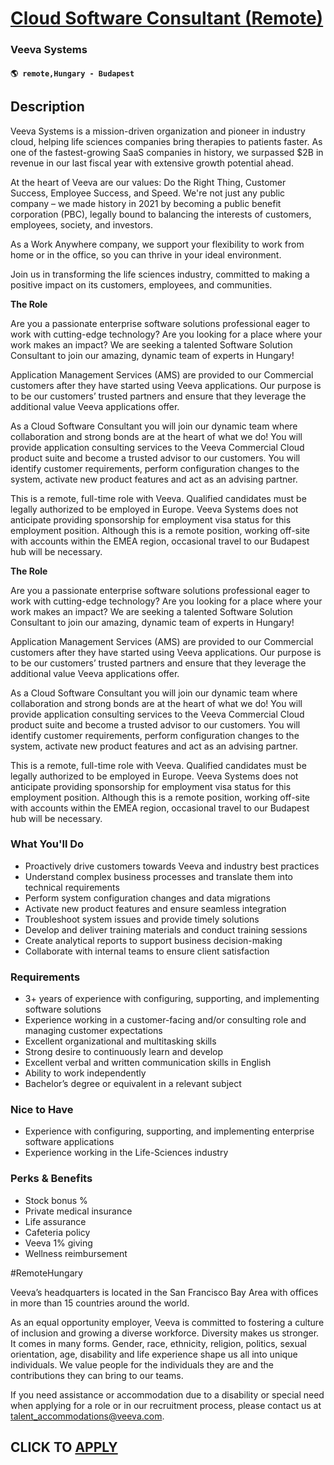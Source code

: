 # [Cloud Software Consultant (Remote)](https://www.remotewlb.com/apply/cloud-software-consultant-remote)  
### Veeva Systems  
#### `🌎 remote,Hungary - Budapest`  

## Description

Veeva Systems is a mission-driven organization and pioneer in industry cloud, helping life sciences companies bring therapies to patients faster. As one of the fastest-growing SaaS companies in history, we surpassed $2B in revenue in our last fiscal year with extensive growth potential ahead.

  

At the heart of Veeva are our values: Do the Right Thing, Customer Success, Employee Success, and Speed. We're not just any public company – we made history in 2021 by becoming a public benefit corporation (PBC), legally bound to balancing the interests of customers, employees, society, and investors.

  

As a Work Anywhere company, we support your flexibility to work from home or in the office, so you can thrive in your ideal environment.

  

Join us in transforming the life sciences industry, committed to making a positive impact on its customers, employees, and communities.

  

 **The Role**

  

Are you a passionate enterprise software solutions professional eager to work with cutting-edge technology? Are you looking for a place where your work makes an impact? We are seeking a talented Software Solution Consultant to join our amazing, dynamic team of experts in Hungary!

Application Management Services (AMS) are provided to our Commercial customers after they have started using Veeva applications. Our purpose is to be our customers’ trusted partners and ensure that they leverage the additional value Veeva applications offer.

As a Cloud Software Consultant you will join our dynamic team where collaboration and strong bonds are at the heart of what we do! You will provide application consulting services to the Veeva Commercial Cloud product suite and become a trusted advisor to our customers. You will identify customer requirements, perform configuration changes to the system, activate new product features and act as an advising partner.

This is a remote, full-time role with Veeva. Qualified candidates must be legally authorized to be employed in Europe. Veeva Systems does not anticipate providing sponsorship for employment visa status for this employment position. Although this is a remote position, working off-site with accounts within the EMEA region, occasional travel to our Budapest hub will be necessary.

  

 **The Role**

  

Are you a passionate enterprise software solutions professional eager to work with cutting-edge technology? Are you looking for a place where your work makes an impact? We are seeking a talented Software Solution Consultant to join our amazing, dynamic team of experts in Hungary!

Application Management Services (AMS) are provided to our Commercial customers after they have started using Veeva applications. Our purpose is to be our customers’ trusted partners and ensure that they leverage the additional value Veeva applications offer.

As a Cloud Software Consultant you will join our dynamic team where collaboration and strong bonds are at the heart of what we do! You will provide application consulting services to the Veeva Commercial Cloud product suite and become a trusted advisor to our customers. You will identify customer requirements, perform configuration changes to the system, activate new product features and act as an advising partner.

This is a remote, full-time role with Veeva. Qualified candidates must be legally authorized to be employed in Europe. Veeva Systems does not anticipate providing sponsorship for employment visa status for this employment position. Although this is a remote position, working off-site with accounts within the EMEA region, occasional travel to our Budapest hub will be necessary.

  

### What You'll Do

* Proactively drive customers towards Veeva and industry best practices
* Understand complex business processes and translate them into technical requirements
* Perform system configuration changes and data migrations
* Activate new product features and ensure seamless integration
* Troubleshoot system issues and provide timely solutions
* Develop and deliver training materials and conduct training sessions
* Create analytical reports to support business decision-making
* Collaborate with internal teams to ensure client satisfaction

  

### Requirements

* 3+ years of experience with configuring, supporting, and implementing software solutions
* Experience working in a customer-facing and/or consulting role and managing customer expectations
* Excellent organizational and multitasking skills
* Strong desire to continuously learn and develop
* Excellent verbal and written communication skills in English
* Ability to work independently
* Bachelor’s degree or equivalent in a relevant subject

  

### Nice to Have

* Experience with configuring, supporting, and implementing enterprise software applications
* Experience working in the Life-Sciences industry

  

### Perks & Benefits

* Stock bonus %
* Private medical insurance
* Life assurance
* Cafeteria policy
* Veeva 1% giving
* Wellness reimbursement

  

#RemoteHungary

  

Veeva’s headquarters is located in the San Francisco Bay Area with offices in more than 15 countries around the world.

  

As an equal opportunity employer, Veeva is committed to fostering a culture of inclusion and growing a diverse workforce. Diversity makes us stronger. It comes in many forms. Gender, race, ethnicity, religion, politics, sexual orientation, age, disability and life experience shape us all into unique individuals. We value people for the individuals they are and the contributions they can bring to our teams.

  

If you need assistance or accommodation due to a disability or special need when applying for a role or in our recruitment process, please contact us at talent_accommodations@veeva.com.

  
## CLICK TO [APPLY](https://www.remotewlb.com/apply/cloud-software-consultant-remote)

